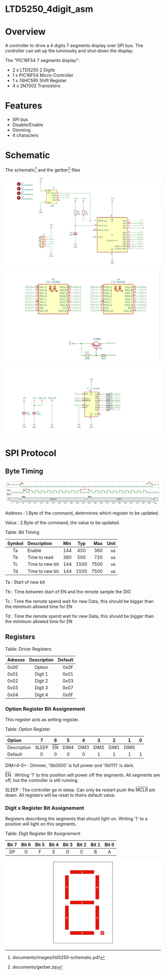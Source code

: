 # LTD5250_4digit_asm
 
# Overview

A controller to drive a 4 digits 7 segments display over SPI bus. The controller can set up the luminosity and shut-down the display.  

The "PIC16F54 7 segments display":

- 2 x LTD5250 2 Digits
- 1 x PIC16F54 Micro-Controller
- 1 x 74HC595 Shift Register
- 4 x 2N7002 Transistors

# Features

- SPI bus
- Disable/Enable
- Dimming
- 4 characters

# Schematic

The schematic[^schematic] and the gerber[^gerber] files

[^gerber]: documents/gerber.zip
[^schematic]: documents/images/ltd5250-schematic.pdf

![Schematic MCU\label{schematic_mcu}](documents/images/schematic_mcu.png)

![Schematic Seven-Segments\label{schematic_ltd5250}](documents/images/schematic_ltd5250.png)

![Schematic Programmer and Header\label{schematic_shift-reg}](documents/images/schematic_shift-reg.png)

# SPI Protocol

## Byte Timing

![Master Write "0" Slot\label{byte_timing}](documents/images/byte_timing.png)

Address
: 1.Byte of the command, determines which register to be updated.

Value
: 2.Byte of the command, the value to be updated.

Table: Bit Timing

| Symbol | Description | Min | Typ | Max | Unit |
|:--:|:---|:---|:---:|---:|---:|
| Ta | Enable | 144 | 450 | 360 | us |
| Tb | Time to read | 380 | 500 | 720 | us |
| Tc | Time to new bit | 144| 1500 | 7500 | us |
| Td | Time to new bit | 144| 1500 | 7500 | us |

Ta
: Start of new bit

Tb
: Time between start of EN and the remote sample the DIO

Tc
: Time the remote spend wait for new Data, this should be bigger than the minimum allowed time for EN

Td
: Time the remote spend wait for new Data, this should be bigger than the minimum allowed time for EN

## Registers

Table: Driver Registers

| Adresse | Description | Default |
|:--------|:-----------:|--------:|
| 0x00    |   Option    | 0x0F |
| 0x01    |   Digit 1   | 0x01 |
| 0x02    |   Digit 2   | 0x03 |
| 0x03    |   Digit 3   | 0x07 |
| 0x04    |   Digit 4   | 0x0F |

### Option Register Bit Assignement

This register acts as setting register.

Table: Option Register 

| Option       | 7 | 6 | 5 | 4 | 3 | 2 | 1 | 0 |
|:-------------|:-----:|:-----:|:-----:|:-----:|:-----:|:-----:|:-----:|:-----:|
| Description  | SLEEP | <t style="text-decoration:overline">EN</t>  |  DIM4  |  DIM3  | DIM2  | DIM1  | DIM0  |
| Default      | 0 | 0 | 0 | 0 | 1 | 1 | 1 | 1 |


DIM<4-0>
: Dimmer, '0b0000' is full power and '0b1111' is dark.

<t style="text-decoration:overline">EN</t>
: Writing '1' to this position will power off the segments. All segments are off, but the controller is still running.
 
SLEEP
: The controller go in sleep. Can only be restart push the <t style="text-decoration:overline">MCLR</t> pin down. All registers will be reset to theirs default value. 

<!-- <img src="https://render.githubusercontent.com/render/math?math=e^{i \pi} = -1"> -->

### Digit x Register Bit Assignement

Registers describing the segments that should light on. Writing '1' to a position will light on this segments. 


Table: Digit Register Bit Assignement

| Bit 7 | Bit 6 | Bit 5 | Bit 4 | Bit 3 | Bit 2 | Bit 1 | Bit 0 |
|:-----:|:-----:|:-----:|:-----:|:-----:|:-----:|:-----:|:-----:|
| DP    | G     | F  | E | D | C | B | A |


![Seven Segments\label{command}](documents/images/seven_segments.png)

